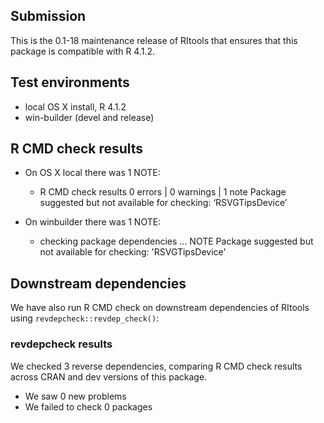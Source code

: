 ## Submission

This is the 0.1-18 maintenance release of RItools that ensures that this
package is compatible with R 4.1.2.


## Test environments
* local OS X install, R 4.1.2
* win-builder (devel and release)

## R CMD check results

 * On OS X local there was 1 NOTE:

    * R CMD check results
      0 errors | 0 warnings | 1 note
      Package suggested but not available for checking: ‘RSVGTipsDevice’

 * On winbuilder there was 1 NOTE:

    * checking package dependencies ... NOTE
      Package suggested but not available for checking: 'RSVGTipsDevice'

## Downstream dependencies

We have also run R CMD check on downstream dependencies of RItools using
`revdepcheck::revdep_check()`:

### revdepcheck results

We checked 3 reverse dependencies, comparing R CMD check results across CRAN and dev versions of this package.

 * We saw 0 new problems
 * We failed to check 0 packages
